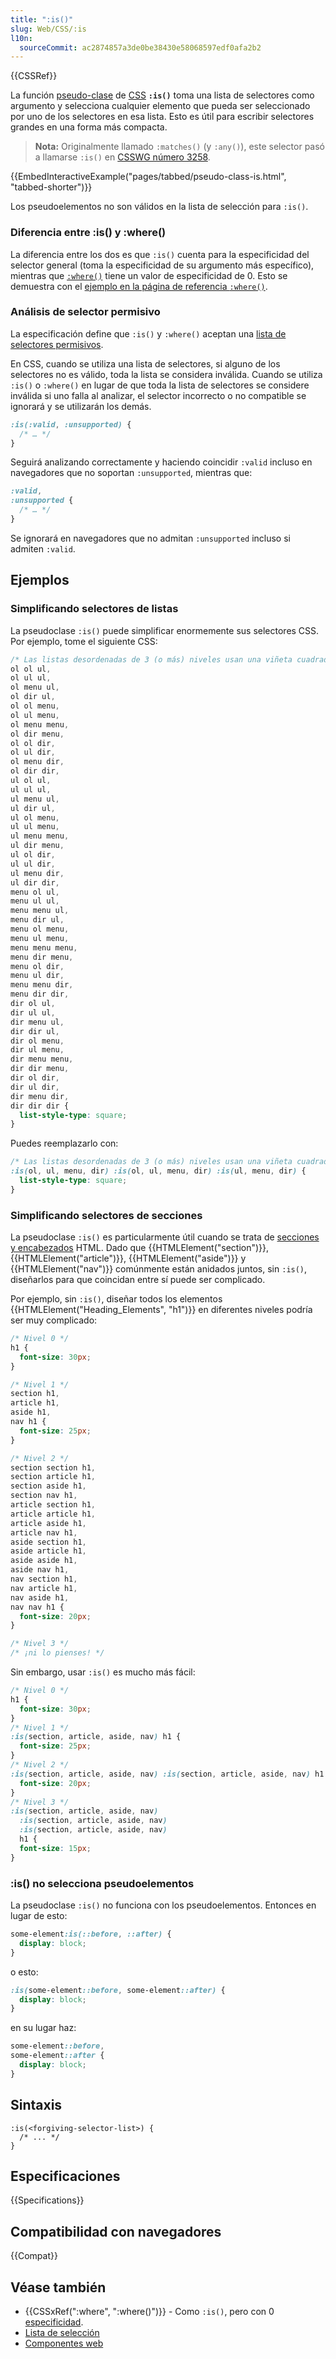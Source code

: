```yaml
---
title: ":is()"
slug: Web/CSS/:is
l10n:
  sourceCommit: ac2874857a3de0be38430e58068597edf0afa2b2
---
```


{{CSSRef}}

La función [pseudo-clase](/es/docs/Web/CSS/Pseudo-classes) de [CSS](/es/docs/Web/CSS) **`:is()`** toma una lista de selectores como argumento y selecciona cualquier elemento que pueda ser seleccionado por uno de los selectores en esa lista. Esto es útil para escribir selectores grandes en una forma más compacta.

> **Nota:** Originalmente llamado `:matches()` (y `:any()`), este selector pasó a llamarse `:is()` en [CSSWG número 3258](https://github.com/w3c/csswg-drafts/issues/3258).

{{EmbedInteractiveExample("pages/tabbed/pseudo-class-is.html", "tabbed-shorter")}}

Los pseudoelementos no son válidos en la lista de selección para `:is()`.

### Diferencia entre :is() y :where()

La diferencia entre los dos es que `:is()` cuenta para la especificidad del selector general (toma la especificidad de su argumento más específico), mientras que [`:where()`](/es/docs/Web/CSS/:where) tiene un valor de especificidad de 0. Esto se demuestra con el [ejemplo en la página de referencia `:where()`](/es/docs/Web/CSS/:where#examples).

### Análisis de selector permisivo

La especificación define que `:is()` y `:where()` aceptan una [lista de selectores permisivos](https://drafts.csswg.org/selectors-4/#typedef-forgiving-selector-list).

En CSS, cuando se utiliza una lista de selectores, si alguno de los selectores no es válido, toda la lista se considera inválida. Cuando se utiliza `:is()` o `:where()` en lugar de que toda la lista de selectores se considere inválida si uno falla al analizar, el selector incorrecto o no compatible se ignorará y se utilizarán los demás.

```css
:is(:valid, :unsupported) {
  /* … */
}
```

Seguirá analizando correctamente y haciendo coincidir `:valid` incluso en navegadores que no soportan `:unsupported`, mientras que:

```css
:valid,
:unsupported {
  /* … */
}
```

Se ignorará en navegadores que no admitan `:unsupported` incluso si admiten `:valid`.

## Ejemplos

### Simplificando selectores de listas

La pseudoclase `:is()` puede simplificar enormemente sus selectores CSS. Por ejemplo, tome el siguiente CSS:

```css
/* Las listas desordenadas de 3 (o más) niveles usan una viñeta cuadrada */
ol ol ul,
ol ul ul,
ol menu ul,
ol dir ul,
ol ol menu,
ol ul menu,
ol menu menu,
ol dir menu,
ol ol dir,
ol ul dir,
ol menu dir,
ol dir dir,
ul ol ul,
ul ul ul,
ul menu ul,
ul dir ul,
ul ol menu,
ul ul menu,
ul menu menu,
ul dir menu,
ul ol dir,
ul ul dir,
ul menu dir,
ul dir dir,
menu ol ul,
menu ul ul,
menu menu ul,
menu dir ul,
menu ol menu,
menu ul menu,
menu menu menu,
menu dir menu,
menu ol dir,
menu ul dir,
menu menu dir,
menu dir dir,
dir ol ul,
dir ul ul,
dir menu ul,
dir dir ul,
dir ol menu,
dir ul menu,
dir menu menu,
dir dir menu,
dir ol dir,
dir ul dir,
dir menu dir,
dir dir dir {
  list-style-type: square;
}
```

Puedes reemplazarlo con:

```css
/* Las listas desordenadas de 3 (o más) niveles usan una viñeta cuadrada */
:is(ol, ul, menu, dir) :is(ol, ul, menu, dir) :is(ul, menu, dir) {
  list-style-type: square;
}
```

### Simplificando selectores de secciones

La pseudoclase `:is()` es particularmente útil cuando se trata de [secciones y encabezados](/es/docs/Web/HTML/Element/Heading_Elements) HTML. Dado que {{HTMLElement("section")}}, {{HTMLElement("article")}}, {{HTMLElement("aside")}} y {{HTMLElement("nav")}} comúnmente están anidados juntos, sin `:is()`, diseñarlos para que coincidan entre sí puede ser complicado.

Por ejemplo, sin `:is()`, diseñar todos los elementos {{HTMLElement("Heading_Elements", "h1")}} en diferentes niveles podría ser muy complicado:

```css
/* Nivel 0 */
h1 {
  font-size: 30px;
}

/* Nivel 1 */
section h1,
article h1,
aside h1,
nav h1 {
  font-size: 25px;
}

/* Nivel 2 */
section section h1,
section article h1,
section aside h1,
section nav h1,
article section h1,
article article h1,
article aside h1,
article nav h1,
aside section h1,
aside article h1,
aside aside h1,
aside nav h1,
nav section h1,
nav article h1,
nav aside h1,
nav nav h1 {
  font-size: 20px;
}

/* Nivel 3 */
/* ¡ni lo pienses! */
```

Sin embargo, usar `:is()` es mucho más fácil:

```css
/* Nivel 0 */
h1 {
  font-size: 30px;
}
/* Nivel 1 */
:is(section, article, aside, nav) h1 {
  font-size: 25px;
}
/* Nivel 2 */
:is(section, article, aside, nav) :is(section, article, aside, nav) h1 {
  font-size: 20px;
}
/* Nivel 3 */
:is(section, article, aside, nav)
  :is(section, article, aside, nav)
  :is(section, article, aside, nav)
  h1 {
  font-size: 15px;
}
```

### :is() no selecciona pseudoelementos

La pseudoclase `:is()` no funciona con los pseudoelementos. Entonces en lugar de esto:

```css example-bad
some-element:is(::before, ::after) {
  display: block;
}
```

o esto:

```css example-bad
:is(some-element::before, some-element::after) {
  display: block;
}
```

en su lugar haz:

```css example-good
some-element::before,
some-element::after {
  display: block;
}
```

## Sintaxis

```css-nolint
:is(<forgiving-selector-list>) {
  /* ... */
}
```

## Especificaciones

{{Specifications}}

## Compatibilidad con navegadores

{{Compat}}

## Véase también

- {{CSSxRef(":where", ":where()")}} - Como `:is()`, pero con 0 [especificidad](/es/docs/Web/CSS/Specificity).
- [Lista de selección](/es/docs/Web/CSS/Selector_list)
- [Componentes web](/es/docs/Web/API/Web_components)
